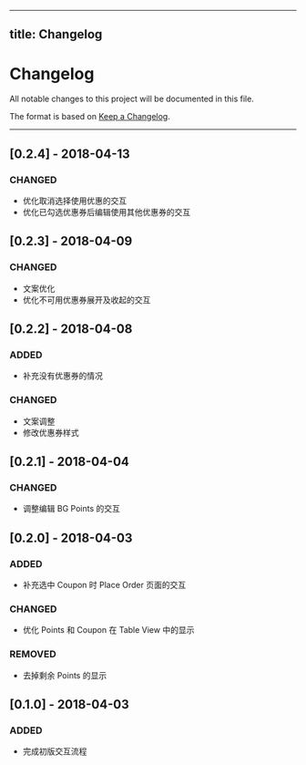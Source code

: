 
---
title: Changelog
---

# Changelog
All notable changes to this project will be documented in this file.

The format is based on [Keep a Changelog][1].

---- 

## [0.2.4] - 2018-04-13
### CHANGED
- 优化取消选择使用优惠的交互
- 优化已勾选优惠券后编辑使用其他优惠券的交互

## [0.2.3] - 2018-04-09
### CHANGED
- 文案优化
- 优化不可用优惠券展开及收起的交互


## [0.2.2] - 2018-04-08
### ADDED
- 补充没有优惠券的情况
### CHANGED
- 文案调整
- 修改优惠券样式

## [0.2.1] - 2018-04-04
### CHANGED
- 调整编辑 BG Points 的交互

## [0.2.0] - 2018-04-03
### ADDED
- 补充选中 Coupon 时 Place Order 页面的交互
### CHANGED
- 优化 Points 和 Coupon 在 Table View 中的显示
### REMOVED
- 去掉剩余 Points 的显示

## [0.1.0] - 2018-04-03
### ADDED
- 完成初版交互流程

[1]:	http://keepachangelog.com/en/1.0.0/